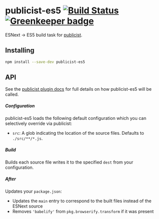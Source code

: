 # publicist-es5 [![Build Status](https://travis-ci.org/bendrucker/publicist-es5.svg?branch=master)](https://travis-ci.org/bendrucker/publicist-es5) [![Greenkeeper badge](https://badges.greenkeeper.io/bendrucker/publicist-es5.svg)](https://greenkeeper.io/)

ESNext -> ES5 build task for [publicist](https://github.com/bendrucker/publicist).

## Installing

```sh
npm install --save-dev publicist-es5
```

## API

See the [publicist plugin docs](https://github.com/bendrucker/publicist#plugins) for full details on how publicist-es5 will be called.

##### Configuration

publicist-es5 loads the following default configuration which you can selectively override via publicist:

* `src`: A glob indicating the location of the source files. Defaults to `./src/**/*.js`.

##### Build

Builds each source file writes it to the specified `dest` from your configuration.

##### After

Updates your `package.json`:

* Updates the `main` entry to correspond to the built files instead of the ESNext source
* Removes `'babelify'` from `pkg.browserify.transform` if it was present
